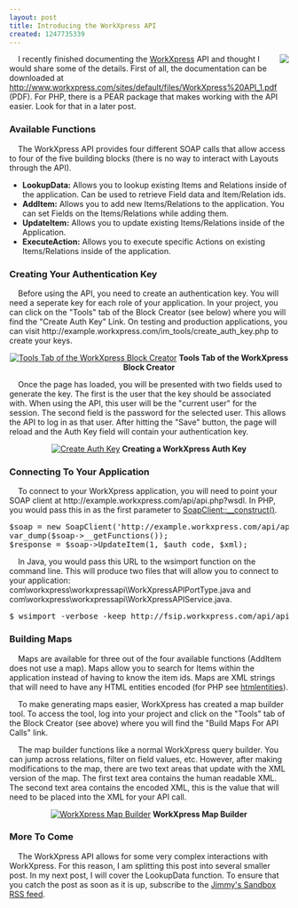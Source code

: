 ```yaml
---
layout: post
title: Introducing the WorkXpress API
created: 1247735339
---
```

<p><a href="http://www.workxpress.com"><img src="/sites/default/files/blog/workxpress-logo.png" style="float: right;"></a>&nbsp;&nbsp;&nbsp;&nbsp;I recently finished documenting the <a href="http://www.workxpress.com">WorkXpress</a> API and thought I would share some of the details.  First of all, the documentation can be downloaded at <a href="http://www.workxpress.com/sites/default/files/WorkXpress%20API_1.pdf">http://www.workxpress.com/sites/default/files/WorkXpress%20API_1.pdf</a> (PDF).  For PHP, there is a PEAR package that makes working with the API easier.  Look for that in a later post.</p>
<h3><strong>Available Functions</strong></h3>
<p>
&nbsp;&nbsp;&nbsp;&nbsp;The WorkXpress API provides four different SOAP calls that allow access to four of the five building blocks (there is no way to interact with Layouts through the API).
    <ul>
        <li>
            <strong>LookupData:</strong> Allows you to lookup existing Items and Relations inside of the application.  Can be used to retrieve Field data and Item/Relation ids.
        </li>
        <li>
            <strong>AddItem:</strong> Allows you to add new Items/Relations to the application.  You can set Fields on the Items/Relations while adding them.
        </li>
        <li>
            <strong>UpdateItem:</strong> Allows you to update existing Items/Relations inside of the Application.
        </li>
        <li>
            <strong>ExecuteAction:</strong> Allows you to execute specific Actions on existing Items/Relations inside of the application.
        </li>
    </ul>
</p>
<h3><strong>Creating Your Authentication Key</strong></h3>
<p>&nbsp;&nbsp;&nbsp;&nbsp;Before using the API, you need to create an authentication key.  You will need a seperate key for each role of your application.  In your project, you can click on the "Tools" tab of the Block Creator (see below) where you will find the "Create Auth Key" Link.  On testing and production applications, you can visit http://example.workxpress.com/im_tools/create_auth_key.php to create your keys.
<div style="text-align: center;">
<a href="/sites/default/files/blog/wxapi/tools_tab.png" rel="lightbox" title="Tools Tab of the WorkXpress Block Creator"><img src="/sites/default/files/blog/wxapi/tools_tab.thumb.png" alt="Tools Tab of the WorkXpress Block Creator" /></a>
<strong>Tools Tab of the WorkXpress Block Creator</strong>
</div>
</p>
<p>&nbsp;&nbsp;&nbsp;&nbsp;Once the page has loaded, you will be presented with two fields used to generate the key.  The first is the user that the key should be associated with.  When using the API, this user will be the "current user" for the session.  The second field is the password for the selected user.  This allows the API to log in as that user.  After hitting the "Save" button, the page will reload and the Auth Key field will contain your authentication key.
<div style="text-align: center;">
<a href="/sites/default/files/blog/wxapi/create_auth_key.png" rel="lightbox" title="Creating a WorkXpress Auth Key"><img src="/sites/default/files/blog/wxapi/create_auth_key.thumb.png" alt="Create Auth Key" /></a>
<strong>Creating a WorkXpress Auth Key</strong>
</div>
</p>
<h3><strong>Connecting To Your Application</strong></h3>
<p>
&nbsp;&nbsp;&nbsp;&nbsp;To connect to your WorkXpress application, you will need to point your SOAP client at http://example.workxpress.com/api/api.php?wsdl.  In PHP, you would pass this in as the first parameter to <a href="http://us.php.net/manual/en/soapclient.soapclient.php">SoapClient::__construct()</a>.
<pre class="brush: php; toolbar: false; auto-links: false;">
$soap = new SoapClient('http://example.workxpress.com/api/api.php?wsdl');
var_dump($soap->__getFunctions());
$response = $soap->UpdateItem(1, $auth_code, $xml);
</pre>
&nbsp;&nbsp;&nbsp;&nbsp;In Java, you would pass this URL to the wsimport function on the command line.  This will produce two files that will allow you to connect to your application: com\workxpress\workxpressapi\WorkXpressAPIPortType.java and com\workxpress\workxpressapi\WorkXpressAPIService.java.
<pre class="brush: bash; toolbar: false;">
$ wsimport -verbose -keep http://fsip.workxpress.com/api/api.php?wsdl
</pre>
</p>
<h3><strong>Building Maps</strong></h3>
<p>&nbsp;&nbsp;&nbsp;&nbsp;Maps are available for three out of the four available functions (AddItem does not use a map).  Maps allow you to search for Items within the application instead of having to know the item ids.  Maps are XML strings that will need to have any HTML entities encoded (for PHP see <a href="http://us.php.net/manual/en/function.htmlentities.php">htmlentities</a>).
</p>
<p>&nbsp;&nbsp;&nbsp;&nbsp;To make generating maps easier, WorkXpress has created a map builder tool.  To access the tool, log into your project and click on the "Tools" tab of the Block Creator (see above) where you will find the "Build Maps For API Calls" link.
</p>
<p>&nbsp;&nbsp;&nbsp;&nbsp;The map builder functions like a normal WorkXpress query builder.  You can jump across relations, filter on field values, etc.  However, after making modifications to the map, there are two text areas that update with the XML version of the map.  The first text area contains the human readable XML.  The second text area contains the encoded XML, this is the value that will need to be placed into the XML for your API call.
<div style="text-align: center;">
<a href="/sites/default/files/blog/wxapi/map_builder.png" rel="lightbox" title="WorkXpress Map Builder"><img src="/sites/default/files/blog/wxapi/map_builder.thumb.png" alt="WorkXpress Map Builder" /></a>
<strong>WorkXpress Map Builder</strong>
</div>
</p>
<h3><strong>More To Come</strong></h3>
<p>&nbsp;&nbsp;&nbsp;&nbsp;The WorkXpress API allows for some very complex interactions with WorkXpress.  For this reason, I am splitting this post into several smaller post.  In my next post, I will cover the LookupData function.  To ensure that you catch the post as soon as it is up, subscribe to the <a href="/blog/feed">Jimmy's Sandbox RSS feed</a>.</p>
